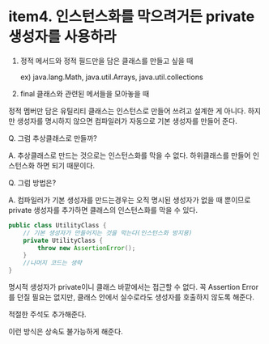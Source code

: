 # item4. 인스턴스화를 막으려거든 private 생성자를 사용하라 

1. 정적 메서드와 정적 필드만을 담은 클래스를 만들고 싶을 때 
   
    ex) java.lang.Math, java.util.Arrays, java.util.collections

2. final 클래스와 관련된 메서들을 모아놓을 때 

정적 멤버만 담은 유틸리티 클래스는 인스턴스로 만들어 쓰려고 설계한 게 아니다. 하지만 생성자를 명시하지 않으면 컴파일러가 자동으로 기본 생성자를 만들어 준다. 

Q. 그럼 추상클래스로 만들까?

A. 추상클래스로 만드는 것으로는 인스턴스화를 막을 수 없다. 하위클래스를 만들어 인스턴스화 하면 되기 때문이다. 

Q. 그럼 방법은?

A. 컴파일러가 기본 생성자를 만드는경우는 오직 명시된 생성자가 없을 때 뿐이므로 private 생성자를 추가하면 클래스의 인스턴스화를 막을 수 있다. 

```java
public class UtilityClass {
    // 기본 생성자가 만들어지는 것을 막는다(인스턴스화 방지용)
    private UtilityClass {
        throw new AssertionError();
    }
    //나머지 코드는 생략
}
```
명시적 생성자가 private이니 클래스 바깥에서는 접근할 수 없다. 꼭 Assertion Error를 던질 필요는 없지만, 클래스 안에서 실수로라도 생성자를 호출하지 않도록 해준다. 

적절한 주석도 추가해준다. 

이런 방식은 상속도 불가능하게 해준다. 

